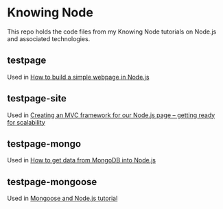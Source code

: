 Knowing Node
============

This repo holds the code files from my Knowing Node tutorials on Node.js and associated technologies.

testpage
--------

Used in [How to build a simple webpage in Node.js](http://theholmesoffice.com/how-to-build-a-simple-webpage-in-node-js/)

testpage-site
-------------

Used in [Creating an MVC framework for our Node.js page – getting ready for scalability](http://theholmesoffice.com/getting-ready-for-scalability-creating-an-mvc-framework-for-our-node-js-page/)

testpage-mongo
--------------

Used in [How to get data from MongoDB into Node.js](http://theholmesoffice.com/how-to-ge-data-from-mongodb-into-node-js/)

testpage-mongoose
-----------------

Used in [Mongoose and Node.js tutorial](http://theholmesoffice.com/mongoose-and-node-js-tutorial/)
